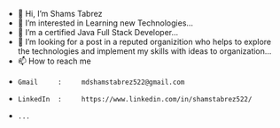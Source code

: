 - 👋 Hi, I’m Shams Tabrez
- 👀 I’m interested in Learning new Technologies...
- 🌱 I’m a certified Java Full Stack Developer...
- 💞️ I’m looking for a post in a reputed organizition who helps to explore the technologies and implement my skills with ideas to organization...
- 📫 How to reach me 
-     Gmail     :     mdshamstabrez522@gmail.com
-     LinkedIn  :     https://www.linkedin.com/in/shamstabrez522/
-     ...


